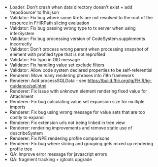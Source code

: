 * Loader: Don't crash when data directory doesn't exist + add 'repoSource' to fhir.json
* Validator: Fix bug where some #refs are not resolved to the root of the resource in FHIRPath slicing evaluation
* Validator: Fix bug passing wrong type to tx server when using inferSystem
* Validator: Fix bug processing version of CodeSystem.supplements incorrectly
* Validator: Don't process wrong parent when processing snapshot of element with profiled type that is not reprofiled
* Validator: Fix typo in OID message
* Validator: Fix handling value set exclude filters
* Validator: Allow code system declared properties to be self-referential
* Renderer: Move many rendering phrases into i18n framework
* Renderer: Add processSQLData - see https://build.fhir.org/ig/FHIR/ig-guidance/sql.html
* Renderer: Fix issue with unknown element rendering fixed value for Attachment
* Renderer: Fix bug calculating value set expansion size for multiple imports
* Renderer: Fix bug using wrong message for value sets that are too costly to expand
* Renderer: Fix extension urls not being linked in tree view
* Renderer: rendering improvements and remove static use of describeSystem
* Renderer: Fix NPE rendering profile comparisons
* Renderer: Fix bug where slicing and grouping gets mixed up rendering profile tree
* QA: Improve error message for javascript errors
* QA: fragment tracking + igtools upgrade
